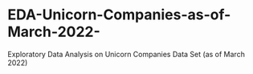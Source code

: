 # EDA-Unicorn-Companies-as-of-March-2022-
Exploratory Data Analysis on Unicorn Companies Data Set (as of March 2022)
